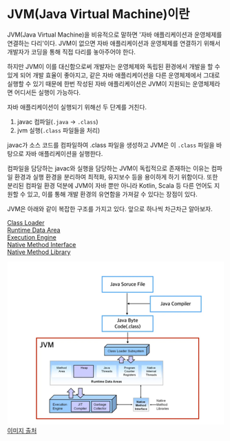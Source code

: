 # JVM(Java Virtual Machine)이란

JVM(Java Virtual Machine)을 비유적으로 말하면 '자바 애플리케이션과 운영체제를 연결하는 다리'이다. 
JVM이 없으면 자바 애플리케이션과 운영체제를 연결하기 위해서 개발자가 코딩을 통해 직접 다리를 놓아주어야 한다. 

하지만 JVM이 이를 대신함으로써 개발자는 운영체제와 독립된 환경에서 개발을 할 수 있게 되어 개발 효율이 좋아지고,
같은 자바 애플리케이션을 다른 운영체제에서 그대로 실행할 수 있기 때문에 한번 작성된 자바 애플리케이션은 
JVM이 지원되는 운영체제라면 어디서든 실행이 가능하다. 

자바 애플리케이션이 실행되기 위해선 두 단계를 거친다.

1. javac 컴파일(`.java` -> `.class`)
2. jvm 실행(`.class` 파일들을 처리)

javac가 소스 코드를 컴파일하여 .class 파일을 생성하고 JVM은 이 `.class` 파일을 바탕으로 자바 애플리케이션을 실행한다.

컴파일을 담당하는 javac와 실행을 담당하는 JVM이 독립적으로 존재하는 이유는 컴파일 환경과 실행 환경을 분리하여 최적화, 유지보수 등을
용이하게 하기 위함이다. 또한 분리된 컴파일 환경 덕분에 JVM이 자바 뿐만 아니라 Kotlin, Scala 등 다른 언어도 지원할 수 있고,
이를 통해 개발 환경의 유연함을 가져갈 수 있다는 장점이 있다.

JVM은 아래와 같이 복잡한 구조를 가지고 있다. 앞으로 하나씩 차근차근 알아보자.

[Class Loader](./Class-Loader.md)<br>
[Runtime Data Area](./Runtime-Data-Area.md)<br>
[Execution Engine](./Execution-Engine.md)<br>
[Native Method Interface](./Native-Method-Interface.md)<br>
[Native Method Library](./Native-Method-Library.md)<br>

![JVM 내부 구조](../image/jvm-structure.png)
[이미지 출처](https://medium.com/@lazysoul/jvm-%EC%9D%B4%EB%9E%80-c142b01571f2)
